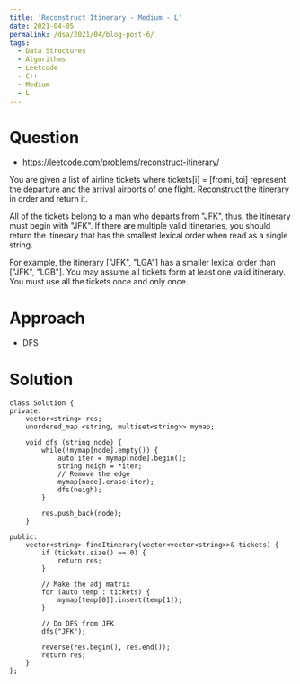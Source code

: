 ```yaml
---
title: 'Reconstruct Itinerary - Medium - L'
date: 2021-04-05
permalink: /dsa/2021/04/blog-post-6/
tags:
  - Data Structures
  - Algorithms
  - Leetcode
  - C++
  - Medium
  - L
---
```


# Question

- https://leetcode.com/problems/reconstruct-itinerary/

You are given a list of airline tickets where tickets[i] = [fromi, toi] represent the departure and the arrival airports of one flight. Reconstruct the itinerary in order and return it.

All of the tickets belong to a man who departs from "JFK", thus, the itinerary must begin with "JFK". If there are multiple valid itineraries, you should return the itinerary that has the smallest lexical order when read as a single string.

For example, the itinerary ["JFK", "LGA"] has a smaller lexical order than ["JFK", "LGB"].
You may assume all tickets form at least one valid itinerary. You must use all the tickets once and only once.

# Approach

- DFS


# Solution
```
class Solution {
private:
    vector<string> res;
    unordered_map <string, multiset<string>> mymap; 
    
    void dfs (string node) {
        while(!mymap[node].empty()) {
            auto iter = mymap[node].begin();
            string neigh = *iter;
            // Remove the edge
            mymap[node].erase(iter);
            dfs(neigh);
        }

        res.push_back(node);
    }

public:
    vector<string> findItinerary(vector<vector<string>>& tickets) {
        if (tickets.size() == 0) {
            return res;
        }
        
        // Make the adj matrix
        for (auto temp : tickets) {
            mymap[temp[0]].insert(temp[1]);
        }
        
        // Do DFS from JFK
        dfs("JFK");
        
        reverse(res.begin(), res.end());
        return res;
    }
};
```